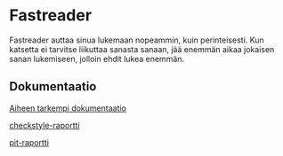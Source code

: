 # Fastreader
Fastreader auttaa sinua lukemaan nopeammin, kuin perinteisesti. Kun katsetta ei tarvitse liikuttaa sanasta sanaan, jää enemmän aikaa jokaisen sanan lukemiseen, jolloin ehdit lukea enemmän.

## Dokumentaatio
[Aiheen tarkempi dokumentaatio](dokumentaatio/aiheenKuvausJaRakenne.md)

[checkstyle-raportti](https://htmlpreview.github.io/?https://github.com/pavelgar/fastreader/blob/master/dokumentaatio/checkstyle-raportti/checkstyle.html)

[pit-raportti](https://htmlpreview.github.io/?https://github.com/pavelgar/fastreader/blob/master/dokumentaatio/pit-raportti/201702242252/index.html)
